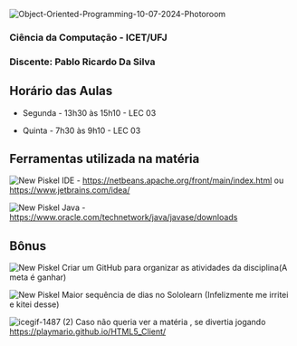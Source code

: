 ![Object-Oriented-Programming-10-07-2024-Photoroom](https://github.com/Perezz21/Programa-o-Orientada-ao-Objeto/assets/163039538/2ac615c2-5dd1-4210-82d6-6927d481ebe3)
### Ciência da Computação - ICET/UFJ
### Discente: Pablo Ricardo Da Silva 

## Horário das Aulas

- Segunda - 13h30 às 15h10 - LEC 03

- Quinta - 7h30 às 9h10 - LEC 03

## Ferramentas utilizada na matéria

![New Piskel](https://github.com/Perezz21/Programa-o-Orientada-ao-Objeto/assets/163039538/7289ed8a-4661-4fc7-abe1-c2bacbd75100) IDE - https://netbeans.apache.org/front/main/index.html ou https://www.jetbrains.com/idea/

![New Piskel](https://github.com/Perezz21/Programa-o-Orientada-ao-Objeto/assets/163039538/7289ed8a-4661-4fc7-abe1-c2bacbd75100) Java - https://www.oracle.com/technetwork/java/javase/downloads

## Bônus
![New Piskel](https://github.com/Perezz21/Programa-o-Orientada-ao-Objeto/assets/163039538/7289ed8a-4661-4fc7-abe1-c2bacbd75100) Criar um GitHub para organizar as atividades da disciplina(A meta é ganhar)

![New Piskel](https://github.com/Perezz21/Programa-o-Orientada-ao-Objeto/assets/163039538/7289ed8a-4661-4fc7-abe1-c2bacbd75100) Maior sequência de dias no Sololearn (Infelizmente me irritei e kitei desse)

![icegif-1487 (2)](https://github.com/Perezz21/Programa-o-Orientada-ao-Objeto/assets/163039538/3293f92e-1f84-4529-a48c-509765e35a9f)  Caso não queria ver a matéria , se divertia jogando https://playmario.github.io/HTML5_Client/
